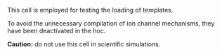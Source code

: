 This cell is employed for testing the loading of templates.

To avoid the unnecessary compilation of ion channel mechanisms, they have been deactivated in the hoc.

**Caution:** do not use this cell in scientific simulations.
